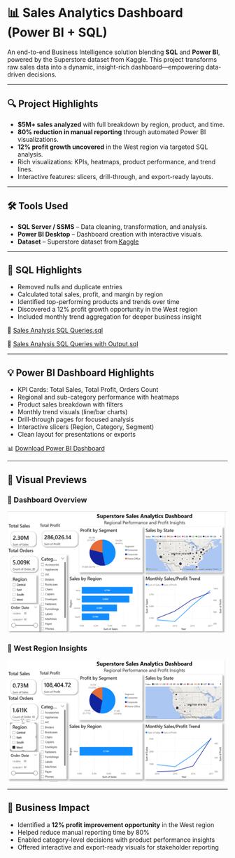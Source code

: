# 📊 Sales Analytics Dashboard (Power BI + SQL)

An end-to-end Business Intelligence solution blending **SQL** and **Power BI**, powered by the Superstore dataset from Kaggle. This project transforms raw sales data into a dynamic, insight-rich dashboard—empowering data-driven decisions.

---

## 🔍 Project Highlights

- **$5M+ sales analyzed** with full breakdown by region, product, and time.
- **80% reduction in manual reporting** through automated Power BI visualizations.
- **12% profit growth uncovered** in the West region via targeted SQL analysis.
- Rich visualizations: KPIs, heatmaps, product performance, and trend lines.
- Interactive features: slicers, drill-through, and export-ready layouts.

---

## 🛠 Tools Used

- **SQL Server / SSMS** – Data cleaning, transformation, and analysis.
- **Power BI Desktop** – Dashboard creation with interactive visuals.
- **Dataset** – Superstore dataset from [Kaggle](https://www.kaggle.com/datasets/juhi1994/superstore)

---

## 🧩 SQL Highlights

- Removed nulls and duplicate entries
- Calculated total sales, profit, and margin by region
- Identified top-performing products and trends over time
- Discovered a 12% profit growth opportunity in the West region
- Included monthly trend aggregation for deeper business insight

📄 [Sales Analysis SQL Queries.sql](https://github.com/ChandraShekharR07/Sales-Analytics-Dashboard-PowerBI-SQL/blob/main/SQL%20Queries/Sales%20Analysis%20SQL%20Queries.sql)

📄 [Sales Analysis SQL Queries with Output.sql](https://github.com/ChandraShekharR07/Sales-Analytics-Dashboard-PowerBI-SQL/blob/main/SQL%20Queries/Sales%20Analysis%20SQL%20Queries%20with%20Output.sql)

---

## 💡 Power BI Dashboard Highlights

- KPI Cards: Total Sales, Total Profit, Orders Count
- Regional and sub-category performance with heatmaps
- Product sales breakdown with filters
- Monthly trend visuals (line/bar charts)
- Drill-through pages for focused analysis
- Interactive slicers (Region, Category, Segment)
- Clean layout for presentations or exports

📊 [Download Power BI Dashboard](https://github.com/ChandraShekharR07/Sales-Analytics-Dashboard-PowerBI-SQL/blob/main/End-to-End%20Sales%20Analytics%20Dashboard.pbix)

---

## 📸 Visual Previews

### 🔹 Dashboard Overview  
![Dashboard Overview](https://github.com/ChandraShekharR07/Sales-Analytics-Dashboard-PowerBI-SQL/raw/main/Images/Dashboard%20Overview.png)

### 🔹 West Region Insights  
![West Region Insights](https://github.com/ChandraShekharR07/Sales-Analytics-Dashboard-PowerBI-SQL/raw/main/Images/West%20Region%20Insights.png)

---

## 🎯 Business Impact

- Identified a **12% profit improvement opportunity** in the West region
- Helped reduce manual reporting time by 80%
- Enabled category-level decisions with product performance insights
- Offered interactive and export-ready visuals for stakeholder reporting
